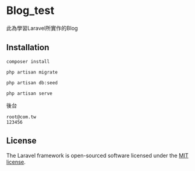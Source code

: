 # Blog_test

此為學習Laravel所實作的Blog

## Installation

```
composer install

php artisan migrate

php artisan db:seed

php artisan serve
```
後台
```
root@com.tw
123456
```

## License

The Laravel framework is open-sourced software licensed under the [MIT license](http://opensource.org/licenses/MIT).
